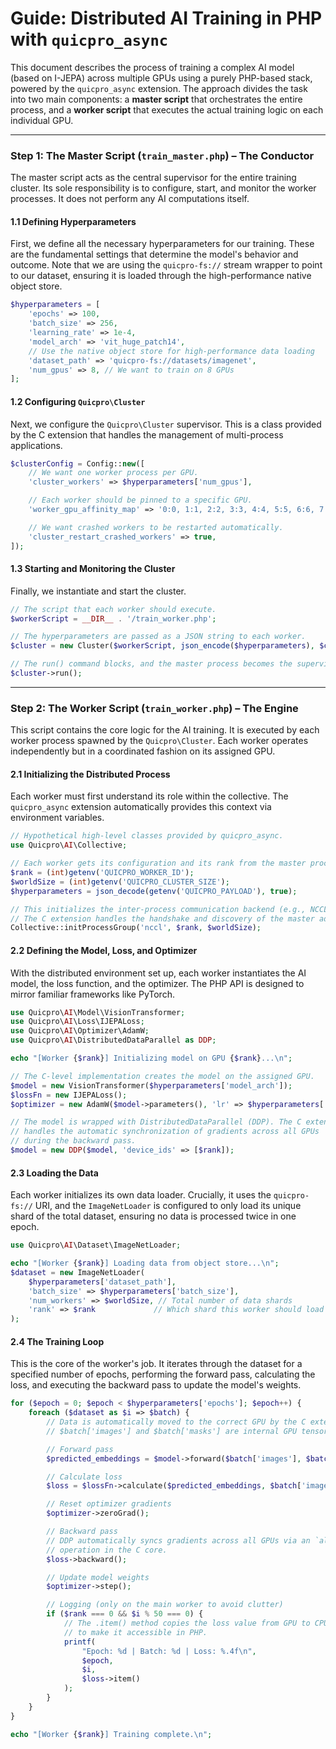 # Guide: Distributed AI Training in PHP with `quicpro_async`

This document describes the process of training a complex AI model (based on I-JEPA) across multiple GPUs using a purely PHP-based stack, powered by the `quicpro_async` extension. The approach divides the task into two main components: a **master script** that orchestrates the entire process, and a **worker script** that executes the actual training logic on each individual GPU.

---

### Step 1: The Master Script (`train_master.php`) – The Conductor

The master script acts as the central supervisor for the entire training cluster. Its sole responsibility is to configure, start, and monitor the worker processes. It does not perform any AI computations itself.

#### 1.1 Defining Hyperparameters

First, we define all the necessary hyperparameters for our training. These are the fundamental settings that determine the model's behavior and outcome. Note that we are using the `quicpro-fs://` stream wrapper to point to our dataset, ensuring it is loaded through the high-performance native object store.

```php
$hyperparameters = [
    'epochs' => 100,
    'batch_size' => 256,
    'learning_rate' => 1e-4,
    'model_arch' => 'vit_huge_patch14',
    // Use the native object store for high-performance data loading
    'dataset_path' => 'quicpro-fs://datasets/imagenet',
    'num_gpus' => 8, // We want to train on 8 GPUs
];
```

#### 1.2 Configuring `Quicpro\Cluster`

Next, we configure the `Quicpro\Cluster` supervisor. This is a class provided by the C extension that handles the management of multi-process applications.

```php
$clusterConfig = Config::new([
    // We want one worker process per GPU.
    'cluster_workers' => $hyperparameters['num_gpus'],

    // Each worker should be pinned to a specific GPU.
    'worker_gpu_affinity_map' => '0:0, 1:1, 2:2, 3:3, 4:4, 5:5, 6:6, 7:7',

    // We want crashed workers to be restarted automatically.
    'cluster_restart_crashed_workers' => true,
]);
```

#### 1.3 Starting and Monitoring the Cluster

Finally, we instantiate and start the cluster.

```php
// The script that each worker should execute.
$workerScript = __DIR__ . '/train_worker.php';

// The hyperparameters are passed as a JSON string to each worker.
$cluster = new Cluster($workerScript, json_encode($hyperparameters), $clusterConfig);

// The run() command blocks, and the master process becomes the supervisor.
$cluster->run();
```

---

### Step 2: The Worker Script (`train_worker.php`) – The Engine

This script contains the core logic for the AI training. It is executed by each worker process spawned by the `Quicpro\Cluster`. Each worker operates independently but in a coordinated fashion on its assigned GPU.

#### 2.1 Initializing the Distributed Process

Each worker must first understand its role within the collective. The `quicpro_async` extension automatically provides this context via environment variables.

```php
// Hypothetical high-level classes provided by quicpro_async.
use Quicpro\AI\Collective;

// Each worker gets its configuration and its rank from the master process.
$rank = (int)getenv('QUICPRO_WORKER_ID');
$worldSize = (int)getenv('QUICPRO_CLUSTER_SIZE');
$hyperparameters = json_decode(getenv('QUICPRO_PAYLOAD'), true);

// This initializes the inter-process communication backend (e.g., NCCL/RCCL).
// The C extension handles the handshake and discovery of the master address/port.
Collective::initProcessGroup('nccl', $rank, $worldSize);
```

#### 2.2 Defining the Model, Loss, and Optimizer

With the distributed environment set up, each worker instantiates the AI model, the loss function, and the optimizer. The PHP API is designed to mirror familiar frameworks like PyTorch.

```php
use Quicpro\AI\Model\VisionTransformer;
use Quicpro\AI\Loss\IJEPALoss;
use Quicpro\AI\Optimizer\AdamW;
use Quicpro\AI\DistributedDataParallel as DDP;

echo "[Worker {$rank}] Initializing model on GPU {$rank}...\n";

// The C-level implementation creates the model on the assigned GPU.
$model = new VisionTransformer($hyperparameters['model_arch']);
$lossFn = new IJEPALoss();
$optimizer = new AdamW($model->parameters(), 'lr' => $hyperparameters['learning_rate']);

// The model is wrapped with DistributedDataParallel (DDP). The C extension
// handles the automatic synchronization of gradients across all GPUs
// during the backward pass.
$model = new DDP($model, 'device_ids' => [$rank]);
```

#### 2.3 Loading the Data

Each worker initializes its own data loader. Crucially, it uses the `quicpro-fs://` URI, and the `ImageNetLoader` is configured to only load its unique shard of the total dataset, ensuring no data is processed twice in one epoch.

```php
use Quicpro\AI\Dataset\ImageNetLoader;

echo "[Worker {$rank}] Loading data from object store...\n";
$dataset = new ImageNetLoader(
    $hyperparameters['dataset_path'],
    'batch_size' => $hyperparameters['batch_size'],
    'num_workers' => $worldSize, // Total number of data shards
    'rank' => $rank             // Which shard this worker should load
);
```

#### 2.4 The Training Loop

This is the core of the worker's job. It iterates through the dataset for a specified number of epochs, performing the forward pass, calculating the loss, and executing the backward pass to update the model's weights.

```php
for ($epoch = 0; $epoch < $hyperparameters['epochs']; $epoch++) {
    foreach ($dataset as $i => $batch) {
        // Data is automatically moved to the correct GPU by the C extension.
        // $batch['images'] and $batch['masks'] are internal GPU tensor handles.

        // Forward pass
        $predicted_embeddings = $model->forward($batch['images'], $batch['masks']);

        // Calculate loss
        $loss = $lossFn->calculate($predicted_embeddings, $batch['images']);

        // Reset optimizer gradients
        $optimizer->zeroGrad();

        // Backward pass
        // DDP automatically syncs gradients across all GPUs via an `all_reduce`
        // operation in the C core.
        $loss->backward();

        // Update model weights
        $optimizer->step();

        // Logging (only on the main worker to avoid clutter)
        if ($rank === 0 && $i % 50 === 0) {
            // The .item() method copies the loss value from GPU to CPU memory
            // to make it accessible in PHP.
            printf(
                "Epoch: %d | Batch: %d | Loss: %.4f\n",
                $epoch,
                $i,
                $loss->item()
            );
        }
    }
}

echo "[Worker {$rank}] Training complete.\n";
```
